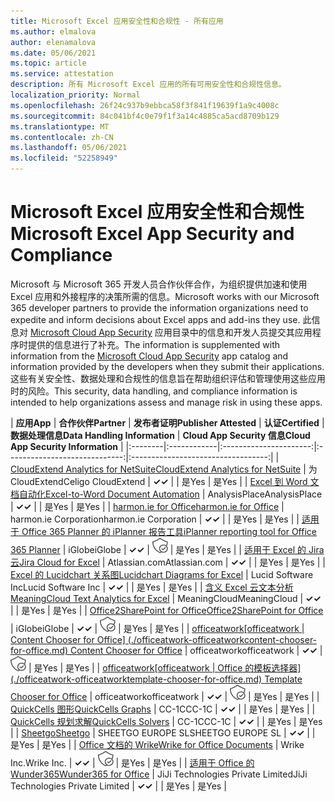 ```yaml
---
title: Microsoft Excel 应用安全性和合规性 - 所有应用
ms.author: elmalova
author: elenamalova
ms.date: 05/06/2021
ms.topic: article
ms.service: attestation
description: 所有 Microsoft Excel 应用的所有可用安全性和合规性信息。
localization_priority: Normal
ms.openlocfilehash: 26f24c937b9ebbca58f3f841f19639f1a9c4008c
ms.sourcegitcommit: 84c041bf4c0e79f1f3a14c4885ca5acd8709b129
ms.translationtype: MT
ms.contentlocale: zh-CN
ms.lasthandoff: 05/06/2021
ms.locfileid: "52258949"
---
```

# <a name="microsoft-excel-app-security-and-compliance"></a><span data-ttu-id="43a75-103">Microsoft Excel 应用安全性和合规性</span><span class="sxs-lookup"><span data-stu-id="43a75-103">Microsoft Excel App Security and Compliance</span></span>

<span data-ttu-id="43a75-104">Microsoft 与 Microsoft 365 开发人员合作伙伴合作，为组织提供加速和使用 Excel 应用和外接程序的决策所需的信息。</span><span class="sxs-lookup"><span data-stu-id="43a75-104">Microsoft works with our Microsoft 365 developer partners to provide the information organizations need to expedite and inform decisions about Excel apps and add-ins they use.</span></span> <span data-ttu-id="43a75-105">此信息对 [Microsoft Cloud App Security](https://www.microsoft.com/en-us/enterprise-mobility-security/cloud-app-security) 应用目录中的信息和开发人员提交其应用程序时提供的信息进行了补充。</span><span class="sxs-lookup"><span data-stu-id="43a75-105">The information is supplemented with information from the [Microsoft Cloud App Security](https://www.microsoft.com/en-us/enterprise-mobility-security/cloud-app-security) app catalog and information provided by the developers when they submit their applications.</span></span> <span data-ttu-id="43a75-106">这些有关安全性、数据处理和合规性的信息旨在帮助组织评估和管理使用这些应用时的风险。</span><span class="sxs-lookup"><span data-stu-id="43a75-106">This security, data handling, and compliance information is intended to help organizations assess and manage risk in using these apps.</span></span>

| <span data-ttu-id="43a75-107">**应用**</span><span class="sxs-lookup"><span data-stu-id="43a75-107">**App**</span></span> | <span data-ttu-id="43a75-108">**合作伙伴**</span><span class="sxs-lookup"><span data-stu-id="43a75-108">**Partner**</span></span> | <span data-ttu-id="43a75-109">**发布者证明**</span><span class="sxs-lookup"><span data-stu-id="43a75-109">**Publisher Attested**</span></span> | <span data-ttu-id="43a75-110">**认证**</span><span class="sxs-lookup"><span data-stu-id="43a75-110">**Certified**</span></span> | <span data-ttu-id="43a75-111">**数据处理信息**</span><span class="sxs-lookup"><span data-stu-id="43a75-111">**Data Handling Information**</span></span> | <span data-ttu-id="43a75-112">**Cloud App Security 信息**</span><span class="sxs-lookup"><span data-stu-id="43a75-112">**Cloud App Security Information**</span></span> |
|:--------|:------------|:----------------------:|:-----------------------------:|:----------------------------------:|
| [<span data-ttu-id="43a75-113">CloudExtend Analytics for NetSuite</span><span class="sxs-lookup"><span data-stu-id="43a75-113">CloudExtend Analytics for NetSuite</span></span>](./celigo-cloudextend-analytics-for-netsuite.md) | <span data-ttu-id="43a75-114">为 CloudExtend</span><span class="sxs-lookup"><span data-stu-id="43a75-114">Celigo CloudExtend</span></span> | <span data-ttu-id="43a75-115">**✓**</span><span class="sxs-lookup"><span data-stu-id="43a75-115">**✓**</span></span> |  | <span data-ttu-id="43a75-116">是</span><span class="sxs-lookup"><span data-stu-id="43a75-116">Yes</span></span> | <span data-ttu-id="43a75-117">是</span><span class="sxs-lookup"><span data-stu-id="43a75-117">Yes</span></span> |
| [<span data-ttu-id="43a75-118">Excel 到 Word 文档自动化</span><span class="sxs-lookup"><span data-stu-id="43a75-118">Excel-to-Word Document Automation</span></span>](./analysisplace-excel-to-word-document-automation.md) | <span data-ttu-id="43a75-119">AnalysisPlace</span><span class="sxs-lookup"><span data-stu-id="43a75-119">AnalysisPlace</span></span> | <span data-ttu-id="43a75-120">**✓**</span><span class="sxs-lookup"><span data-stu-id="43a75-120">**✓**</span></span> |  | <span data-ttu-id="43a75-121">是</span><span class="sxs-lookup"><span data-stu-id="43a75-121">Yes</span></span> | <span data-ttu-id="43a75-122">是</span><span class="sxs-lookup"><span data-stu-id="43a75-122">Yes</span></span> |
| [<span data-ttu-id="43a75-123">harmon.ie for Office</span><span class="sxs-lookup"><span data-stu-id="43a75-123">harmon.ie for Office</span></span>](./harmonie-corporation-for-office.md) | <span data-ttu-id="43a75-124">harmon.ie Corporation</span><span class="sxs-lookup"><span data-stu-id="43a75-124">harmon.ie Corporation</span></span> | <span data-ttu-id="43a75-125">**✓**</span><span class="sxs-lookup"><span data-stu-id="43a75-125">**✓**</span></span> |  | <span data-ttu-id="43a75-126">是</span><span class="sxs-lookup"><span data-stu-id="43a75-126">Yes</span></span> | <span data-ttu-id="43a75-127">是</span><span class="sxs-lookup"><span data-stu-id="43a75-127">Yes</span></span> |
| [<span data-ttu-id="43a75-128">适用于 Office 365 Planner 的 iPlanner 报告工具</span><span class="sxs-lookup"><span data-stu-id="43a75-128">iPlanner reporting tool for Office 365 Planner</span></span>](./iglobe-iplanner-reporting-tool-for-office-365-planner.md) | <span data-ttu-id="43a75-129">iGlobe</span><span class="sxs-lookup"><span data-stu-id="43a75-129">iGlobe</span></span> | <span data-ttu-id="43a75-130">**✓**</span><span class="sxs-lookup"><span data-stu-id="43a75-130">**✓**</span></span> | <img alt="Certified application badge" src="../media/certified-badge.png" height="25" width="25" /> | <span data-ttu-id="43a75-131">是</span><span class="sxs-lookup"><span data-stu-id="43a75-131">Yes</span></span> | <span data-ttu-id="43a75-132">是</span><span class="sxs-lookup"><span data-stu-id="43a75-132">Yes</span></span> |
| [<span data-ttu-id="43a75-133">适用于 Excel 的 Jira 云</span><span class="sxs-lookup"><span data-stu-id="43a75-133">Jira Cloud for Excel</span></span>](./atlassiancom-jira-cloud-for-excel.md) | <span data-ttu-id="43a75-134">Atlassian.com</span><span class="sxs-lookup"><span data-stu-id="43a75-134">Atlassian.com</span></span> | <span data-ttu-id="43a75-135">**✓**</span><span class="sxs-lookup"><span data-stu-id="43a75-135">**✓**</span></span> |  | <span data-ttu-id="43a75-136">是</span><span class="sxs-lookup"><span data-stu-id="43a75-136">Yes</span></span> | <span data-ttu-id="43a75-137">是</span><span class="sxs-lookup"><span data-stu-id="43a75-137">Yes</span></span> |
| [<span data-ttu-id="43a75-138">Excel 的 Lucidchart 关系图</span><span class="sxs-lookup"><span data-stu-id="43a75-138">Lucidchart Diagrams for Excel</span></span>](./lucid-software-inc-lucidchart-diagrams-for-excel.md) | <span data-ttu-id="43a75-139">Lucid Software Inc</span><span class="sxs-lookup"><span data-stu-id="43a75-139">Lucid Software Inc</span></span> | <span data-ttu-id="43a75-140">**✓**</span><span class="sxs-lookup"><span data-stu-id="43a75-140">**✓**</span></span> |  | <span data-ttu-id="43a75-141">是</span><span class="sxs-lookup"><span data-stu-id="43a75-141">Yes</span></span> | <span data-ttu-id="43a75-142">是</span><span class="sxs-lookup"><span data-stu-id="43a75-142">Yes</span></span> |
| [<span data-ttu-id="43a75-143">含义 Excel 云文本分析</span><span class="sxs-lookup"><span data-stu-id="43a75-143">MeaningCloud Text Analytics for Excel</span></span>](./meaningcloud-text-analytics-for-excel.md) | <span data-ttu-id="43a75-144">MeaningCloud</span><span class="sxs-lookup"><span data-stu-id="43a75-144">MeaningCloud</span></span> | <span data-ttu-id="43a75-145">**✓**</span><span class="sxs-lookup"><span data-stu-id="43a75-145">**✓**</span></span> |  | <span data-ttu-id="43a75-146">是</span><span class="sxs-lookup"><span data-stu-id="43a75-146">Yes</span></span> | <span data-ttu-id="43a75-147">是</span><span class="sxs-lookup"><span data-stu-id="43a75-147">Yes</span></span> |
| [<span data-ttu-id="43a75-148">Office2SharePoint for Office</span><span class="sxs-lookup"><span data-stu-id="43a75-148">Office2SharePoint for Office</span></span>](./iglobe-office2sharepoint-for-office.md) | <span data-ttu-id="43a75-149">iGlobe</span><span class="sxs-lookup"><span data-stu-id="43a75-149">iGlobe</span></span> | <span data-ttu-id="43a75-150">**✓**</span><span class="sxs-lookup"><span data-stu-id="43a75-150">**✓**</span></span> | <img alt="Certified application badge" src="../media/certified-badge.png" height="25" width="25" /> | <span data-ttu-id="43a75-151">是</span><span class="sxs-lookup"><span data-stu-id="43a75-151">Yes</span></span> | <span data-ttu-id="43a75-152">是</span><span class="sxs-lookup"><span data-stu-id="43a75-152">Yes</span></span> |
| <span data-ttu-id="43a75-153">[officeatwork</span><span class="sxs-lookup"><span data-stu-id="43a75-153">[officeatwork</span></span> | <span data-ttu-id="43a75-154">Content Chooser for Office] (./officeatwork-officeatworkcontent-chooser-for-office.md) </span><span class="sxs-lookup"><span data-stu-id="43a75-154">Content Chooser for Office](./officeatwork-officeatworkcontent-chooser-for-office.md)</span></span> | <span data-ttu-id="43a75-155">officeatwork</span><span class="sxs-lookup"><span data-stu-id="43a75-155">officeatwork</span></span> | <span data-ttu-id="43a75-156">**✓**</span><span class="sxs-lookup"><span data-stu-id="43a75-156">**✓**</span></span> | <img alt="Certified application badge" src="../media/certified-badge.png" height="25" width="25" /> | <span data-ttu-id="43a75-157">是</span><span class="sxs-lookup"><span data-stu-id="43a75-157">Yes</span></span> | <span data-ttu-id="43a75-158">是</span><span class="sxs-lookup"><span data-stu-id="43a75-158">Yes</span></span> |
| <span data-ttu-id="43a75-159">[officeatwork</span><span class="sxs-lookup"><span data-stu-id="43a75-159">[officeatwork</span></span> | <span data-ttu-id="43a75-160">Office 的模板选择器] (./officeatwork-officeatworktemplate-chooser-for-office.md) </span><span class="sxs-lookup"><span data-stu-id="43a75-160">Template Chooser for Office](./officeatwork-officeatworktemplate-chooser-for-office.md)</span></span> | <span data-ttu-id="43a75-161">officeatwork</span><span class="sxs-lookup"><span data-stu-id="43a75-161">officeatwork</span></span> | <span data-ttu-id="43a75-162">**✓**</span><span class="sxs-lookup"><span data-stu-id="43a75-162">**✓**</span></span> | <img alt="Certified application badge" src="../media/certified-badge.png" height="25" width="25" /> | <span data-ttu-id="43a75-163">是</span><span class="sxs-lookup"><span data-stu-id="43a75-163">Yes</span></span> | <span data-ttu-id="43a75-164">是</span><span class="sxs-lookup"><span data-stu-id="43a75-164">Yes</span></span> |
| [<span data-ttu-id="43a75-165">QuickCells 图形</span><span class="sxs-lookup"><span data-stu-id="43a75-165">QuickCells Graphs</span></span>](./cc-1c-quickcells-graphs.md) | <span data-ttu-id="43a75-166">CC-1C</span><span class="sxs-lookup"><span data-stu-id="43a75-166">CC-1C</span></span> | <span data-ttu-id="43a75-167">**✓**</span><span class="sxs-lookup"><span data-stu-id="43a75-167">**✓**</span></span> |  | <span data-ttu-id="43a75-168">是</span><span class="sxs-lookup"><span data-stu-id="43a75-168">Yes</span></span> | <span data-ttu-id="43a75-169">是</span><span class="sxs-lookup"><span data-stu-id="43a75-169">Yes</span></span> |
| [<span data-ttu-id="43a75-170">QuickCells 规划求解</span><span class="sxs-lookup"><span data-stu-id="43a75-170">QuickCells Solvers</span></span>](./cc-1c-quickcells-solvers.md) | <span data-ttu-id="43a75-171">CC-1C</span><span class="sxs-lookup"><span data-stu-id="43a75-171">CC-1C</span></span> | <span data-ttu-id="43a75-172">**✓**</span><span class="sxs-lookup"><span data-stu-id="43a75-172">**✓**</span></span> |  | <span data-ttu-id="43a75-173">是</span><span class="sxs-lookup"><span data-stu-id="43a75-173">Yes</span></span> | <span data-ttu-id="43a75-174">是</span><span class="sxs-lookup"><span data-stu-id="43a75-174">Yes</span></span> |
| [<span data-ttu-id="43a75-175">Sheetgo</span><span class="sxs-lookup"><span data-stu-id="43a75-175">Sheetgo</span></span>](./sheetgo-europe-sl.md) | <span data-ttu-id="43a75-176">SHEETGO EUROPE SL</span><span class="sxs-lookup"><span data-stu-id="43a75-176">SHEETGO EUROPE SL</span></span> | <span data-ttu-id="43a75-177">**✓**</span><span class="sxs-lookup"><span data-stu-id="43a75-177">**✓**</span></span> |  | <span data-ttu-id="43a75-178">是</span><span class="sxs-lookup"><span data-stu-id="43a75-178">Yes</span></span> | <span data-ttu-id="43a75-179">是</span><span class="sxs-lookup"><span data-stu-id="43a75-179">Yes</span></span> |
| [<span data-ttu-id="43a75-180">Office 文档的 Wrike</span><span class="sxs-lookup"><span data-stu-id="43a75-180">Wrike for Office Documents</span></span>](./wrike-inc-for-office-documents.md) | <span data-ttu-id="43a75-181">Wrike Inc.</span><span class="sxs-lookup"><span data-stu-id="43a75-181">Wrike Inc.</span></span> | <span data-ttu-id="43a75-182">**✓**</span><span class="sxs-lookup"><span data-stu-id="43a75-182">**✓**</span></span> | <img alt="Certified application badge" src="../media/certified-badge.png" height="25" width="25" /> | <span data-ttu-id="43a75-183">是</span><span class="sxs-lookup"><span data-stu-id="43a75-183">Yes</span></span> | <span data-ttu-id="43a75-184">是</span><span class="sxs-lookup"><span data-stu-id="43a75-184">Yes</span></span> |
| [<span data-ttu-id="43a75-185">适用于 Office 的 Wunder365</span><span class="sxs-lookup"><span data-stu-id="43a75-185">Wunder365 for Office</span></span>](./jiji-technologies-private-limited-wunder365-for-office.md) | <span data-ttu-id="43a75-186">JiJi Technologies Private Limited</span><span class="sxs-lookup"><span data-stu-id="43a75-186">JiJi Technologies Private Limited</span></span> | <span data-ttu-id="43a75-187">**✓**</span><span class="sxs-lookup"><span data-stu-id="43a75-187">**✓**</span></span> |  | <span data-ttu-id="43a75-188">是</span><span class="sxs-lookup"><span data-stu-id="43a75-188">Yes</span></span> | <span data-ttu-id="43a75-189">是</span><span class="sxs-lookup"><span data-stu-id="43a75-189">Yes</span></span> |
